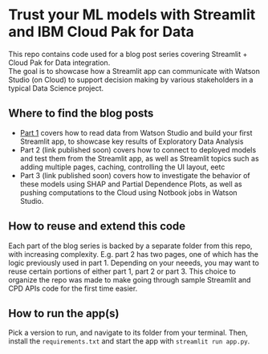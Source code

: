 # Trust your ML models with Streamlit and IBM Cloud Pak for Data

This repo contains code used for a blog post series covering Streamlit + Cloud Pak for Data integration.  
The goal is to showcase how a Streamlit app can communicate with Watson Studio (on Cloud) to support decision making by various stakeholders in a typical Data Science project.

## Where to find the blog posts

- [Part 1](https://community.ibm.com/community/user/datascience/blogs/jerome-kafrouni/2022/01/26/trust-your-ml-models-with-streamlit-and-ibm-cloud) covers how to read data from Watson Studio and build your first Streamlit app, to showcase key results of Exploratory Data Analysis
- Part 2 (link published soon) covers how to connect to deployed models and test them from the Streamlit app, as well as Streamlit topics such as adding multiple pages, caching, controlling the UI layout, eetc
- Part 3 (link published soon) covers how to investigate the behavior of these models using SHAP and Partial Dependence Plots, as well as pushing computations to the Cloud using Notbook jobs in Watson Studio.

## How to reuse and extend this code

Each part of the blog series is backed by a separate folder from this repo, with increasing complexity. E.g. part 2 has two pages, one of which has the logic previously used in part 1. Depending on your neeeds, you may want to reuse certain portions of either part 1, part 2 or part 3. This choice to organize the repo was made to make going through sample Streamlit and CPD APIs code for the first time easier.

## How to run the app(s)

Pick a version to run, and navigate to its folder from your terminal. Then, install the `requirements.txt` and start the app with `streamlit run app.py`.
